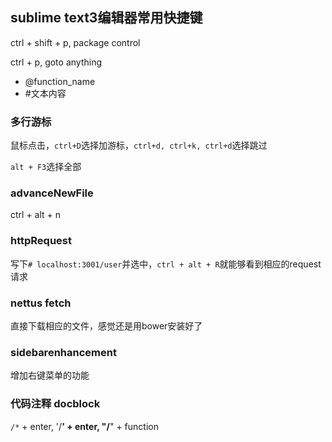 
## sublime text3编辑器常用快捷键

ctrl + shift + p, package control

ctrl + p, goto anything
  
  - @function_name
  - #文本内容

### 多行游标

鼠标点击，`ctrl+D`选择加游标，`ctrl+d, ctrl+k, ctrl+d`选择跳过 

`alt + F3`选择全部

### advanceNewFile

ctrl + alt + n

### httpRequest

 写下`# localhost:3001/user`并选中，`ctrl + alt + R`就能够看到相应的request请求

### nettus fetch

  直接下载相应的文件，感觉还是用bower安装好了

### sidebarenhancement

  增加右键菜单的功能

### 代码注释 docblock

 `/*` + enter, '/**' + enter, "/**" + function
